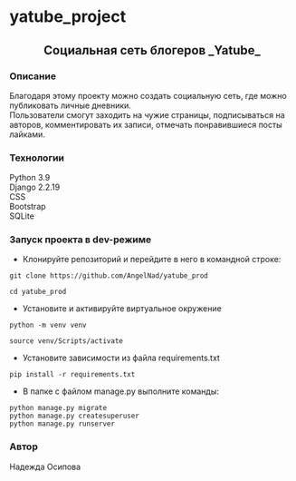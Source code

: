 # yatube_project
<h2 align="center">Социальная сеть блогеров _Yatube_</h2>

### Описание
Благодаря этому проекту можно создать социальную сеть, где можно публиковать личные дневники.<br>
Пользователи смогут заходить на чужие страницы, подписываться на авторов, 
комментировать их записи, отмечать понравившиеся посты лайками.
### Технологии
Python 3.9<br>
Django 2.2.19<br>
CSS<br>
Bootstrap<br>
SQLite
### Запуск проекта в dev-режиме
- Клонируйте репозиторий и перейдите в него в командной строке:
```
git clone https://github.com/AngelNad/yatube_prod

cd yatube_prod
```
- Установите и активируйте виртуальное окружение
```
python -m venv venv

source venv/Scripts/activate
```

- Установите зависимости из файла requirements.txt
```
pip install -r requirements.txt
``` 
- В папке с файлом manage.py выполните команды:
```
python manage.py migrate
python manage.py createsuperuser
python manage.py runserver
```
### Автор
Надежда Осипова
